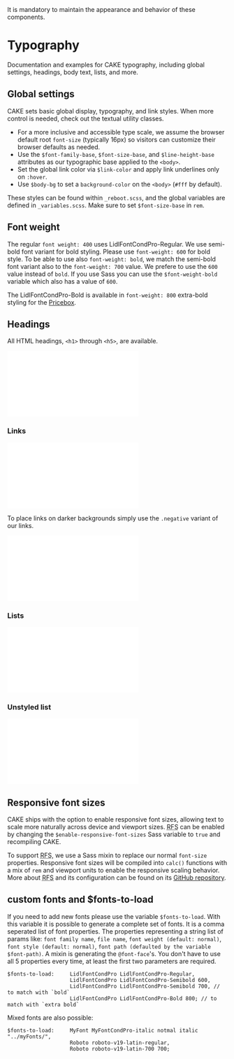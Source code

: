 <AlertWarning alertHeadline="Not modifiable">
 It is mandatory to maintain the appearance and behavior of these components.
</AlertWarning>

# Typography

Documentation and examples for CAKE typography, including global settings, headings, body text, lists, and more.

## Global settings

CAKE sets basic global display, typography, and link styles. When more control is needed, check out the textual utility classes.

* For a more inclusive and accessible type scale, we assume the browser default root `font-size` (typically 16px) so visitors can customize their browser defaults as needed.
* Use the `$font-family-base`, `$font-size-base`, and `$line-height-base` attributes as our typographic base applied to the `<body>`.
* Set the global link color via `$link-color` and apply link underlines only on `:hover`.
* Use `$body-bg` to set a `background-color` on the `<body>` (`#fff` by default).

These styles can be found within `_reboot.scss`, and the global variables are defined in `_variables.scss`. Make sure to set `$font-size-base` in `rem`.

## Font weight

The regular `font weight: 400` uses LidlFontCondPro-Regular. We use semi-bold font variant for bold styling. Please use `font-weight: 600` for bold style. To be able to use also `font-weight: bold`, we match the semi-bold font variant also to the `font-weight: 700` value. We prefere to use the `600` value instead of `bold`. If you use Sass you can use the `$font-weight-bold` variable which also has a value of `600`.

The LidlFontCondPro-Bold is available in `font-weight: 800` extra-bold styling for the [Pricebox](../../Components/Pricebox/Pricebox.md).

## Headings

All HTML headings, `<h1>` through `<h5>`, are available.

![TypographyHeadlines](examples/TypographyHeadlines.html)

### Links

<ContentRack
    fields='
        "preview": {
            "src": "examples/TypographyLinks.html",
            "type": "link"
        },
        "<html>":{
            "src": "examples/TypographyLinks.html",
            "type": "content",
            "selector": "#app"
        }
    '
 />

![TypographyLinks](examples/TypographyLinks.html)

To place links on darker backgrounds simply use the `.negative` variant of our links.

<ContentRack
    fields='
        "preview": {
            "src": "examples/TypographyLinksNegative.html",
            "type": "link"
        },
        "<html>":{
            "src": "examples/TypographyLinksNegative.html",
            "type": "content",
            "selector": "#showBox"
        }
    '
 />

![TypographyLinksNegative](examples/TypographyLinksNegative.html)

### Lists

<ContentRack
    fields='
        "preview": {
            "src": "examples/TypographyLists.html",
            "type": "link"
        },
        "<html>":{
            "src": "examples/TypographyLists.html",
            "type": "content",
            "selector": "#app"
        }
    '
 />

![TypographyLists](examples/TypographyLists.html)

### Unstyled list

<ContentRack
    fields='
        "preview": {
            "src": "examples/TypographyListsUnstyled.html",
            "type": "link"
        },
        "<html>":{
            "src": "examples/TypographyListsUnstyled.html",
            "type": "content",
            "selector": "#app"
        }
    '
 />

![TypographyListsUnstyled](examples/TypographyListsUnstyled.html)


## Responsive font sizes

CAKE ships with the option to enable responsive font sizes, allowing text to scale more naturally across device and viewport sizes. <abbr title="Responsive font sizes">RFS</abbr> can be enabled by changing the `$enable-responsive-font-sizes` Sass variable to `true` and recompiling CAKE.

To support <abbr title="Responsive font sizes">RFS</abbr>, we use a Sass mixin to replace our normal `font-size` properties. Responsive font sizes will be compiled into `calc()` functions with a mix of `rem` and viewport units to enable the responsive scaling behavior. More about <abbr title="Responsive font sizes">RFS</abbr> and its configuration can be found on its [GitHub repository](https://github.com/twbs/rfs).

## custom fonts and $fonts-to-load

If you need to add new fonts please use the variable `$fonts-to-load`. With this variable it is possible to generate a complete set of fonts. It is a comma seperated list of font properties. The properties representing a string list of params like: `font family name`, `file name`, `font weight (default: normal)`, `font style (default: normal)`, `font path (defaulted by the variable $font-path)`. A mixin is generating the `@font-face`'s. You don't have to use all 5 properties every time, at least the first two parameters are required.

    $fonts-to-load:     LidlFontCondPro LidlFontCondPro-Regular,
                        LidlFontCondPro LidlFontCondPro-Semibold 600,
                        LidlFontCondPro LidlFontCondPro-Semibold 700, // to match with `bold`
                        LidlFontCondPro LidlFontCondPro-Bold 800; // to match with `extra bold`

Mixed fonts are also possible:

    $fonts-to-load:     MyFont MyFontCondPro-italic notmal italic "../myFonts/",
                        Roboto roboto-v19-latin-regular,
                        Roboto roboto-v19-latin-700 700;
